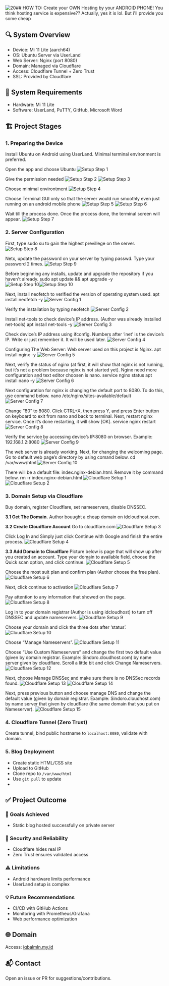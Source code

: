 ![20](https://github.com/user-attachments/assets/49788df9-c297-44bf-8947-28a50071ec90)## HOW TO: Create your OWN Hosting by your ANDROID PHONE!
You think hosting service is expensive?? Actually, yes it is lol. But i'll provide you some cheap

## 🔍 System Overview
- Device: Mi 11 Lite (aarch64)
- OS: Ubuntu Server via UserLand
- Web Server: Nginx (port 8080)
- Domain: Managed via Cloudflare
- Access: Cloudflare Tunnel + Zero Trust
- SSL: Provided by Cloudflare

## 🧰 System Requirements
- Hardware: Mi 11 Lite
- Software: UserLand, PuTTY, GitHub, Microsoft Word

## 🏗️ Project Stages
### 1. Preparing the Device
Install Ubuntu on Android using UserLand. Minimal terminal environment is preferred.

Open the app and choose Ubuntu 
![Setup Step 1](s/1.png)

Give the permission needed
![Setup Step 2](s/2.png)
![Setup Step 3](s/3.png)

Choose minimal environtment
![Setup Step 4](s/4.png)

Choose Terminal GUI only so that the server would run smoothly even just running on an android mobile phone
![Setup Step 5](s/5.png)
![Setup Step 6](s/6.png)

Wait till the process done. Once the process done, the terminal screen will appear.
![Setup Step 7](s/7.png)

### 2. Server Configuration
First, type sudo su to gain the highest previllege on the server.
![Setup Step 8](s/8.png)

Netx, update the password on your server by typing passwd. Type your password 2 times.
![Setup Step 9](s/9.png)

Before beginning any installs, update and upgrade the repository if you haven't already. 
sudo apt update && apt upgrade -y	
![Setup Step 10](s/10.png)![Setup Step 10](s/10.png)

Next, install neofetch to verified the version of operating system used.
apt install neofetch -y
![Server Config 1](s/11.png)

Verify the installation by typing neofetch
![Server Config 2](s/12.png)

Install net-tools to check device’s IP address. (Author was already installed net-tools)
apt install net-tools -y
![Server Config 3](s/13.png)

Check device’s IP address using ifconfig. Numbers after ‘inet’ is the device’s IP. Write or just remember it. It will be used later.
![Server Config 4](s/14.png)

Configuring The Web Server: Web server used on this project is Nginx. 
apt install nginx -y 
![Server Config 5](s/15.png)

Next, verify the status of nginx (at first, it will show that nginx is not running, but it’s not a problem because nginx is not started yet). Nginx need more configuration and text editor choosen is nano.
service nginx status
apt install nano -y
![Server Config 6](s/16.png)

Next configuration for nginx is changing the default port to 8080. To do this, use command below.
nano /etc/nginx/sites-available/default
![Server Config 7](s/17.png)

Change “80” to 8080. Click CTRL+X, then press Y, and press Enter button on keyboard to exit from nano and back to terminal.
Next, restart nginx service. Once it’s done restarting, it will show [OK].
service nginx restart
![Server Config 8](s/18.png)

Verify the service by accessing device’s IP:8080 on browser. 
Example: 192.168.1.2:8080
![Server Config 9](s/19.png)

The web server is already working. Next, for changing the welcoming page. Go to default web page’s directory by using comand below.
cd /var/www/html 
![Server Config 10](s/20.png)

There will be a default file: index.nginx-debian.html. Remove it by command below.
rm -r index.nginx-debian.html
![Cloudflare Setup 1](s/21.png)
![Cloudflare Setup 2](s/22.png)

### 3. Domain Setup via Cloudflare
Buy domain, register Cloudflare, set nameservers, disable DNSSEC.

**3.1 Get The Domain.**
Author bouught a cheap domain on idcloudhost.com. 

**3.2 Create Cloudflare Account**
Go to cloudflare.com
![Cloudflare Setup 3](s/23.png)

Click Log In and Simply just click Continue with Google and finish the entire process.
![Cloudflare Setup 4](s/24.png)

**3.3	Add Domain to Cloudflare**
Picture below is page that will show up after you created an account. Type your domain to available field, choose the Quick scan option, and click continue.
![Cloudflare Setup 5](s/25.png)

Choose the most suit plan and confirm plan (Author choose the free plan).
![Cloudflare Setup 6](s/26.png)

Next, click continue to activation
![Cloudflare Setup 7](s/27.png)

Pay attention to any information that showed on the page.
![Cloudflare Setup 8](s/28.png)

Log in to your domain registrar (Author is using idcloudhost) to turn off DNSSEC and update nameservers.
![Cloudflare Setup 9](s/29.png)

Choose your domain and click the three dots after ‘status’.
![Cloudflare Setup 10](s/30.png)

Choose “Manage Nameservers”.
![Cloudflare Setup 11](s/31.png)

Choose “Use Custom Nameservers” and change the first two default value (given by domain registrar. Example: Sindoro.cloudhost.com) by name server given by cloudflare. Scroll a little bit and click Change Nameservers.
![Cloudflare Setup 12](s/32.png)

Next, choose Manage DNSSec and make sure there is no DNSSec records found.
![Cloudflare Setup 13](s/33.png)
![Cloudflare Setup 14](s/34.png)

Next, press previous button and choose manage DNS and change the default value (given by domain registrar. Example: Sindoro.cloudhost.com) by name server that given by cloudflare (the same domain that you put on Nameserver). 
![Cloudflare Setup 15](s/35.png)

### 4. Cloudflare Tunnel (Zero Trust)
Create tunnel, bind public hostname to `localhost:8080`, validate with domain.

### 5. Blog Deployment
- Create static HTML/CSS site
- Upload to GitHub
- Clone repo to `/var/www/html`
- Use `git pull` to update
- 
## ✅ Project Outcome
### 🎯 Goals Achieved
- Static blog hosted successfully on private server
### 🔐 Security and Reliability
- Cloudflare hides real IP
- Zero Trust ensures validated access
### ⚠️ Limitations
- Android hardware limits performance
- UserLand setup is complex
### 💡 Future Recommendations
- CI/CD with GitHub Actions
- Monitoring with Prometheus/Grafana
- Web performance optimization


## 🌐 Domain
Access: [iqbalmln.my.id](http://iqbalmln.my.id)
## 📬 Contact
Open an issue or PR for suggestions/contributions.
